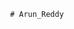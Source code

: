 



          
          
          
          
          
                                                                 
                                                                 
                                                            # Arun_Reddy
